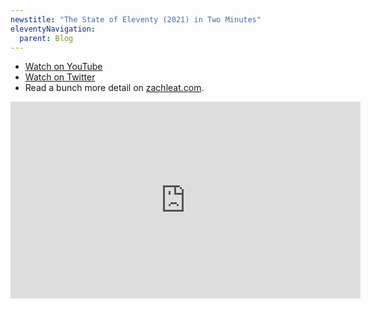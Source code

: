 ```yaml
---
newstitle: "The State of Eleventy (2021) in Two Minutes"
eleventyNavigation:
  parent: Blog
---
```


* [Watch on YouTube](https://www.youtube.com/watch?v=kcRtANKWCLQ)
* [Watch on Twitter](https://twitter.com/zachleat/status/1446511824912977921)
* Read a bunch more detail on [zachleat.com](https://www.zachleat.com/web/state-of-eleventy/).

<iframe width="560" height="315" src="https://www.youtube-nocookie.com/embed/kcRtANKWCLQ" title="YouTube video player" frameborder="0" allow="accelerometer; autoplay; clipboard-write; encrypted-media; gyroscope; picture-in-picture" allowfullscreen></iframe>
